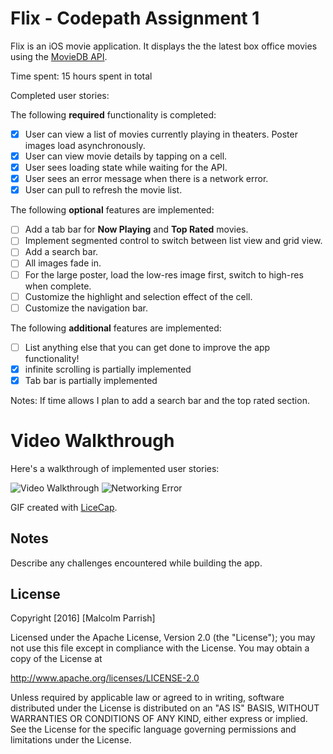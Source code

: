 # Flix - Codepath Assignment 1


Flix is an iOS movie  application.  It displays the  the latest box office movies using the [MovieDB API](https://www.themoviedb.org/documentation/api). 

Time spent: 15 hours spent in total

Completed user stories:

The following **required** functionality is completed:

- [x] User can view a list of movies currently playing in theaters. Poster images load asynchronously.
- [x] User can view movie details by tapping on a cell.
- [x] User sees loading state while waiting for the API.
- [x] User sees an error message when there is a network error.
- [x] User can pull to refresh the movie list.

The following **optional** features are implemented:

- [ ] Add a tab bar for **Now Playing** and **Top Rated** movies.
- [ ] Implement segmented control to switch between list view and grid view.
- [ ] Add a search bar.
- [ ] All images fade in.
- [ ] For the large poster, load the low-res image first, switch to high-res when complete.
- [ ] Customize the highlight and selection effect of the cell.
- [ ] Customize the navigation bar.

The following **additional** features are implemented:

- [ ] List anything else that you can get done to improve the app functionality!
- [x] infinite scrolling is partially implemented
- [x] Tab bar is partially implemented
 
Notes:
If time allows I plan to add a search bar and the top rated section.

# Video Walkthrough

Here's a walkthrough of implemented user stories:

<img src='http://i.imgur.com/T8angjb.gif' title='Flix Video Walkthrough' width='' alt='Video Walkthrough' />
<img src='http://i.imgur.com/YgKpf4W.gif' title='Flix Networking Error' width='' alt='Networking Error' />

GIF created with [LiceCap](http://www.cockos.com/licecap/).

## Notes

Describe any challenges encountered while building the app.

## License

Copyright [2016] [Malcolm Parrish]

Licensed under the Apache License, Version 2.0 (the "License");
you may not use this file except in compliance with the License.
You may obtain a copy of the License at

http://www.apache.org/licenses/LICENSE-2.0

Unless required by applicable law or agreed to in writing, software
distributed under the License is distributed on an "AS IS" BASIS,
WITHOUT WARRANTIES OR CONDITIONS OF ANY KIND, either express or implied.
See the License for the specific language governing permissions and
limitations under the License.


